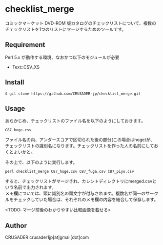 checklist_merge
====

コミックマーケット DVD-ROM 版カタログのチェックリストについて、複数のチェックリストを1つのリストにマージするためのツールです。

## Requirement

Perl 5.x が動作する環境、なおかつ以下のモジュールが必要
* Text::CSV_XS

## Install

    $ git clone https://github.com/CRUSADER-jp/checklist_merge.git

## Usage

あらかじめ、チェックリストのファイル名を以下のようにしておきます。

`C87_hoge.csv`

ファイル名の内、アンダースコアで区切られた後の部分(この場合はhoge)が、チェックリストの識別名になります。チェックリストを作った人の名前にしておくとよいかと。

その上で、以下のように実行します。

`perl checklist_merge C87_hoge.csv C87_fuga.csv C87_piyo.csv`

すると、チェックリストがマージされ、カレントディレクトリにmerged.csvという名前で出力されます。  
メモ欄については、頭に識別名の頭文字が付与されます。複数名が同一のサークルをチェックしていた場合は、それぞれのメモ欄の内容を結合して保存します。

<TODO: マージ前後のわかりやすい比較画像を載せる>

## Author

CRUSADER crusader1jp[at]gmail[dot]com
